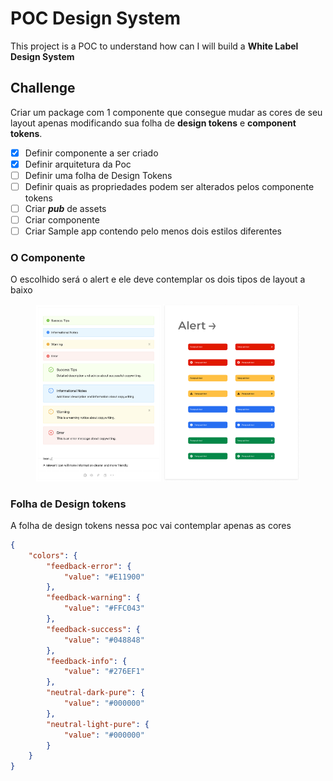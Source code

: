 # POC Design System
This project is a POC to understand how can I will build a **White Label Design System** 

## Challenge
Criar um package com 1 componente que consegue mudar as cores de seu layout apenas modificando sua folha de **design tokens** e **component tokens**. 

- [x] Definir componente a ser criado
- [x] Definir arquitetura da Poc
- [ ] Definir uma folha de Design Tokens
- [ ] Definir quais as propriedades podem ser alterados pelos componente tokens
- [ ] Criar _**pub**_ de assets
- [ ] Criar componente
- [ ] Criar Sample app contendo pelo menos dois estilos diferentes

### O Componente 
O escolhido será o alert e ele deve contemplar os dois tipos de layout a baixo

<p align="center">
    <img src="md_assets/Alert1.png" alt="drawing" width="200"/>
    <img src="md_assets/Alert.png" alt="drawing" width="219"/>
</p>

### Folha de Design tokens
A folha de design tokens nessa poc vai contemplar apenas as cores

```json
{
    "colors": {
        "feedback-error": {
            "value": "#E11900"
        },
        "feedback-warning": {
            "value": "#FFC043"
        },
        "feedback-success": {
            "value": "#048848"
        },
        "feedback-info": {
            "value": "#276EF1"
        },
        "neutral-dark-pure": {
            "value": "#000000"
        },
        "neutral-light-pure": {
            "value": "#000000"
        }
    }
}
```